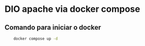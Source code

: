 # DIO apache via docker compose

## Comando para iniciar o docker

~~~bash
    docker compose up -d
~~~

